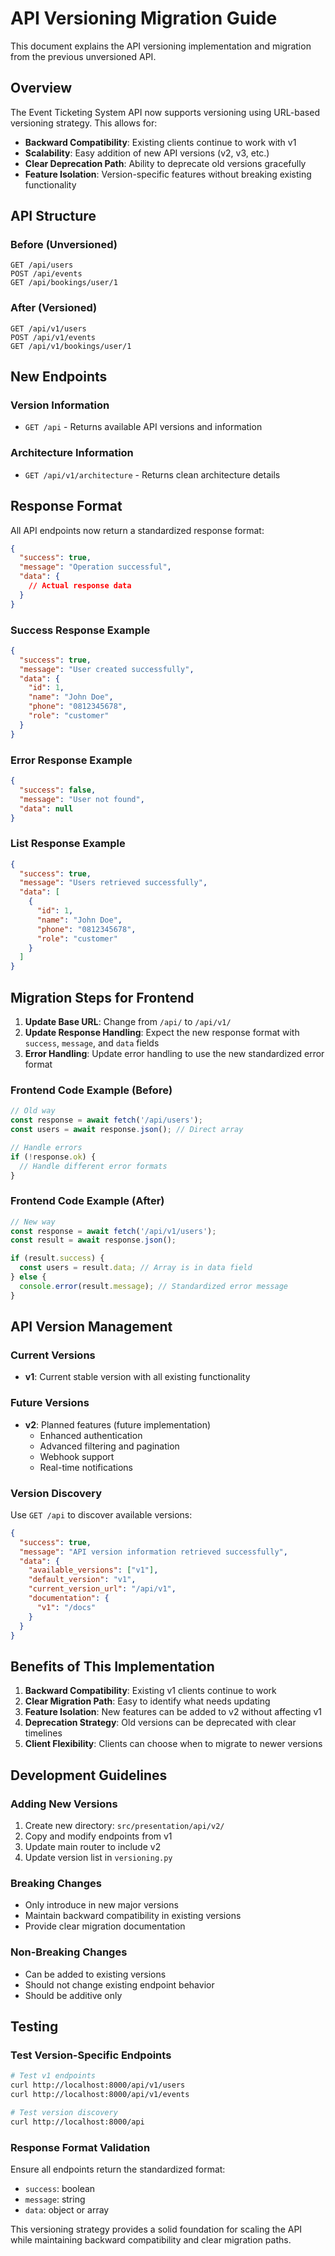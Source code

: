 # API Versioning Migration Guide

This document explains the API versioning implementation and migration from the previous unversioned API.

## Overview

The Event Ticketing System API now supports versioning using URL-based versioning strategy. This allows for:

- **Backward Compatibility**: Existing clients continue to work with v1
- **Scalability**: Easy addition of new API versions (v2, v3, etc.)
- **Clear Deprecation Path**: Ability to deprecate old versions gracefully
- **Feature Isolation**: Version-specific features without breaking existing functionality

## API Structure

### Before (Unversioned)
```
GET /api/users
POST /api/events
GET /api/bookings/user/1
```

### After (Versioned)
```
GET /api/v1/users
POST /api/v1/events  
GET /api/v1/bookings/user/1
```

## New Endpoints

### Version Information
- `GET /api` - Returns available API versions and information

### Architecture Information  
- `GET /api/v1/architecture` - Returns clean architecture details

## Response Format

All API endpoints now return a standardized response format:

```json
{
  "success": true,
  "message": "Operation successful",
  "data": {
    // Actual response data
  }
}
```

### Success Response Example
```json
{
  "success": true,
  "message": "User created successfully",
  "data": {
    "id": 1,
    "name": "John Doe",
    "phone": "0812345678",
    "role": "customer"
  }
}
```

### Error Response Example
```json
{
  "success": false,
  "message": "User not found",
  "data": null
}
```

### List Response Example
```json
{
  "success": true,
  "message": "Users retrieved successfully",
  "data": [
    {
      "id": 1,
      "name": "John Doe",
      "phone": "0812345678",
      "role": "customer"
    }
  ]
}
```

## Migration Steps for Frontend

1. **Update Base URL**: Change from `/api/` to `/api/v1/`
2. **Update Response Handling**: Expect the new response format with `success`, `message`, and `data` fields
3. **Error Handling**: Update error handling to use the new standardized error format

### Frontend Code Example (Before)
```typescript
// Old way
const response = await fetch('/api/users');
const users = await response.json(); // Direct array

// Handle errors
if (!response.ok) {
  // Handle different error formats
}
```

### Frontend Code Example (After)
```typescript
// New way
const response = await fetch('/api/v1/users');
const result = await response.json();

if (result.success) {
  const users = result.data; // Array is in data field
} else {
  console.error(result.message); // Standardized error message
}
```

## API Version Management

### Current Versions
- **v1**: Current stable version with all existing functionality

### Future Versions
- **v2**: Planned features (future implementation)
  - Enhanced authentication
  - Advanced filtering and pagination
  - Webhook support
  - Real-time notifications

### Version Discovery
Use `GET /api` to discover available versions:

```json
{
  "success": true,
  "message": "API version information retrieved successfully",
  "data": {
    "available_versions": ["v1"],
    "default_version": "v1",
    "current_version_url": "/api/v1",
    "documentation": {
      "v1": "/docs"
    }
  }
}
```

## Benefits of This Implementation

1. **Backward Compatibility**: Existing v1 clients continue to work
2. **Clear Migration Path**: Easy to identify what needs updating
3. **Feature Isolation**: New features can be added to v2 without affecting v1
4. **Deprecation Strategy**: Old versions can be deprecated with clear timelines
5. **Client Flexibility**: Clients can choose when to migrate to newer versions

## Development Guidelines

### Adding New Versions
1. Create new directory: `src/presentation/api/v2/`
2. Copy and modify endpoints from v1
3. Update main router to include v2
4. Update version list in `versioning.py`

### Breaking Changes
- Only introduce in new major versions
- Maintain backward compatibility in existing versions
- Provide clear migration documentation

### Non-Breaking Changes
- Can be added to existing versions
- Should not change existing endpoint behavior
- Should be additive only

## Testing

### Test Version-Specific Endpoints
```bash
# Test v1 endpoints
curl http://localhost:8000/api/v1/users
curl http://localhost:8000/api/v1/events

# Test version discovery
curl http://localhost:8000/api
```

### Response Format Validation
Ensure all endpoints return the standardized format:
- `success`: boolean
- `message`: string  
- `data`: object or array

This versioning strategy provides a solid foundation for scaling the API while maintaining backward compatibility and clear migration paths.
